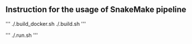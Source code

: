 ## Instruction for the usage of SnakeMake pipeline
'''
./.build_docker.sh
./.build.sh
'''

'''
./.run.sh
'''
